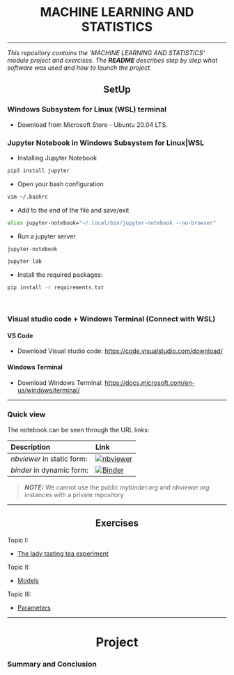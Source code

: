 
<div align="center">
<center><h1>MACHINE LEARNING AND STATISTICS</h1></center>
</div>

***

_This repository contains the 'MACHINE LEARNING AND STATISTICS' module project and exercises. The **README** describes step by step what software was used and how to launch the project._


<div align="center">
<center><h2>SetUp</h2></center>
</div>

###  Windows Subsystem for Linux (WSL) terminal

- Download from Microsoft Store - Ubuntu 20.04 LTS.


### Jupyter Notebook in Windows Subsystem for Linux|WSL

- Installing Jupyter Notebook

```sh
pip3 install jupyter
```

- Open your bash configuration

```sh
vim ~/.bashrc
```

- Add to the end of the file and save/exit

```sh
alias jupyter-notebook="~/.local/bin/jupyter-notebook --no-browser"
```

- Run a jupyter server

```sh
jupyter-notebook
```
```sh
jupyter lab
```

- Install the required packages:

```sh
pip install -r requirements.txt
```
<br>

###  Visual studio code + Windows Terminal (Connect with WSL)

#### VS Code

- Download Visual studio code: https://code.visualstudio.com/download/

#### Windows Terminal

- Download Windows Terminal: https://docs.microsoft.com/en-us/windows/terminal/

***
### Quick view

The notebook can be seen through the URL links:

|    Description                      |                                                                  Link                         | 
|:------------------------------|:-------------------------------------------------------------------------------------------------------|
| *nbviewer* in static form:                    |  [![nbviewer](https://raw.githubusercontent.com/jupyter/design/master/logos/Badges/nbviewer_badge.svg)](https://nbviewer.org/github/Denio13/MACHINE_LEARNING_and_STATISTICS/tree/main/)                           |
| *binder* in dynamic form:                   | [![Binder](https://mybinder.org/badge_logo.svg)](https://mybinder.org/v2/gh/Denio13/MACHINE_LEARNING_and_STATISTICS/HEAD) 


> **_NOTE:_** We cannot use the public _mybinder.org_ and  _nbviewer.org_ instances with a private repository

---

<div align="center">
<center><h2>Exercises</h2></center>
</div>

Topic I:
- [The lady tasting tea experiment](https://github.com/Denio13/MACHINE_LEARNING_and_STATISTICS/blob/main/Exercises/Exercise_week_01.ipynb)

Topic II:
- [Models](https://github.com/Denio13/MACHINE_LEARNING_and_STATISTICS/blob/main/Exercises/Exercise_week_02.ipynb)

Topic III:
- [Parameters](https://github.com/Denio13/MACHINE_LEARNING_and_STATISTICS/blob/main/Exercises/Exercise_week_02.ipynb)
---



<div align="center">
<center><h1>Project</h1></center>
</div>


### Summary and Conclusion

